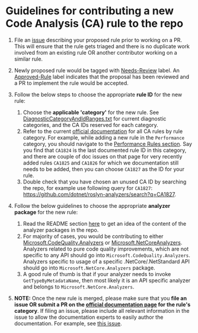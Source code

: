 ﻿Guidelines for contributing a new Code Analysis (CA) rule to the repo
=================================================================

1. File an [issue](https://github.com/dotnet/roslyn-analyzers/issues/new) describing your proposed rule prior to working on a PR. This will ensure that the rule gets triaged and there is no duplicate work involved from an existing rule OR another contributor working on a similar rule.

2. Newly proposed rule would be tagged with [Needs-Review](https://github.com/dotnet/roslyn-analyzers/labels/Needs-Review) label. An [Approved-Rule](https://github.com/dotnet/roslyn-analyzers/labels/Approved-Rule) label indicates that the proposal has been reviewed and a PR to implement the rule would be accepted.

3. Follow the below steps to choose the appropriate **rule ID** for the new rule:

   1. Choose the **applicable 'category'** for the new rule. See [DiagnosticCategoryAndIdRanges.txt](.//src//Utilities//Compiler//DiagnosticCategoryAndIdRanges.txt) for current diagnostic categories, and the CA IDs reserved for each category.
   2. Refer to the current [official documentation](https://docs.microsoft.com/visualstudio/code-quality/code-analysis-for-managed-code-warnings) for all CA rules by rule category. For example, while adding a new rule in the `Performance` category, you should navigate to the [Performance Rules section](https://docs.microsoft.com/visualstudio/code-quality/performance-warnings). Say you find that `CA1824` is the last documented rule ID in this category, and there are couple of doc issues on that page for very recently added rules `CA1825` and `CA1826` for which we documentation still needs to be added, then you can choose `CA1827` as the ID for your rule.
   3. Double check that you have chosen an unused CA ID by searching the repo, for example use following query for `CA1827`: https://github.com/dotnet/roslyn-analyzers/search?q=CA1827.

4. Follow the below guidelines to choose the appropriate **analyzer package** for the new rule:

   1. Read the README section [here](https://github.com/dotnet/roslyn-analyzers#the-following-are-subpackages-or-nuget-dependencies-that-are-automatically-installed-when-you-install-the-microsoftcodeanalysisfxcopanalyzers-package) to get an idea of the content of the analyzer packages in the repo.
   2. For majority of cases, you would be contributing to either [Microsoft.CodeQuality.Analyzers](https://github.com/dotnet/roslyn-analyzers#microsoftcodequalityanalyzers) or [Microsoft.NetCoreAnalyzers](https://github.com/dotnet/roslyn-analyzers#microsoftnetcoreanalyzers). Analyzers related to pure code quality improvements, which are not specific to any API should go into `Microsoft.CodeQuality.Analyzers`. Analyzers specific to usage of a specific .NetCore/.NetStandard API should go into `Microsoft.NetCore.Analyzers` package.
   3. A good rule of thumb is that if your analyzer needs to invoke `GetTypeByMetadataName`, then most likely it is an API specific analyzer and belongs to `Microsoft.NetCore.Analyzers`.

5. **NOTE:** Once the new rule is merged, please make sure that you **file an issue OR submit a PR on the [official documentation page](https://docs.microsoft.com/visualstudio/code-quality/code-analysis-for-managed-code-warnings) for the rule's category**. If filing an issue, please include all relevant information in the issue to allow the documentation experts to easily author the documentation. For example, see [this issue](https://github.com/MicrosoftDocs/visualstudio-docs/issues/3454).
